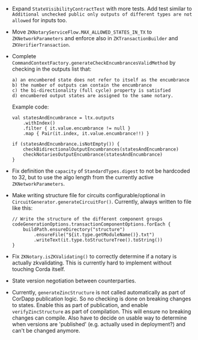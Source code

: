 - Expand `StateVisibilityContractTest` with more tests. Add test similar to `Additional unchecked public only outputs of different types are not allowed` for inputs too.
- Move `ZKNotaryServiceFlow.MAX_ALLOWED_STATES_IN_TX` to `ZKNetworkParameters` and enforce also in `ZKTransactionBuilder` and `ZKVerifierTransaction`.
- Complete `CommandContextFactory.generateCheckEncumbrancesValidMethod` by checking in the outputs list that:
  ```
  a) an encumbered state does not refer to itself as the encumbrance
  b) the number of outputs can contain the encumbrance
  c) the bi-directionality (full cycle) property is satisfied
  d) encumbered output states are assigned to the same notary.
  ```

  Example code: 

  ```
  val statesAndEncumbrance = ltx.outputs
      .withIndex()
      .filter { it.value.encumbrance != null }
      .map { Pair(it.index, it.value.encumbrance!!) }
  
  if (statesAndEncumbrance.isNotEmpty()) {
      checkBidirectionalOutputEncumbrances(statesAndEncumbrance)
      checkNotariesOutputEncumbrance(statesAndEncumbrance)
  }
  ```
- Fix definition the `capacity` of `StandardTypes.digest` to not be hardcoded to 32, but to use the algo length from the currently active `ZKNetworkParameters`.
- Make writing structure file for circuits configurable/optional in `CircuitGenerator.generateCircuitFor()`. Currently, always written to file like this:
  ```
  // Write the structure of the different component groups
  codeGenerationOptions.transactionComponentOptions.forEach {
      buildPath.ensureDirectory("structure")
          .ensureFile("${it.type.getModuleName()}.txt")
          .writeText(it.type.toStructureTree().toString())
  }
  ```
- Fix `ZKNotary.isZKValidating()` to correctly determine if a notary is actually zkvalidating. This is currently hard to implement without touching Corda itself.
- State version negotiation between counterparties.
- Currently, `generateZincStructure` is not called automatically as part of CorDapp publication logic. So no checking is done on breaking changes to states. Enable this as part of publication, and enable `verifyZincStructure` as part of compilation. This will ensure no breaking changes can compile. Also have to decide on usable way to determine when versions are 'published' (e.g. actually used in deployment?) and can't be changed anymore.